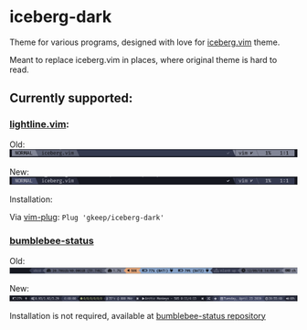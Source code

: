 # iceberg-dark
Theme for various programs, designed with love for [iceberg.vim](https://github.com/cocopon/iceberg.vim) theme. 

Meant to replace iceberg.vim in places, where original theme is hard to read.
## Currently supported:
### [lightline.vim](https://github.com/itchyny/lightline.vim):

Old: ![old](screenshots/lightline_old.png)

New: ![new](screenshots/lightline_new.png)

Installation:

Via [vim-plug](https://github.com/junegunn/vim-plug):
    `Plug 'gkeep/iceberg-dark'`

### [bumblebee-status](https://github.com/tobi-wan-kenobi/bumblebee-status)

Old: ![bumblebee-status old](screenshots/bumblebee_old.png)

New: ![bumblebee-status new](screenshots/bumblebee_new.png)

Installation is not required, available at [bumblebee-status repository](https://github.com/tobi-wan-kenobi/bumblebee-status)
